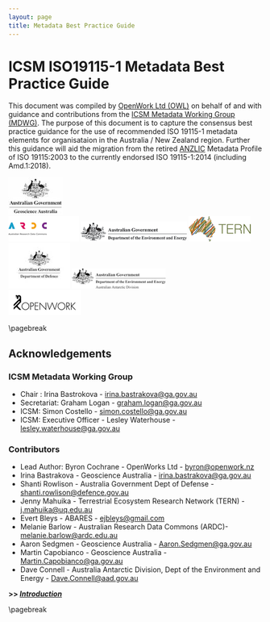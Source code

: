 ```yaml
---
layout: page
title: Metadata Best Practice Guide
---
```


# ICSM ISO19115-1 Metadata Best Practice Guide

This document was compiled by [OpenWork Ltd (OWL)](http://openwork.nz) on behalf of and with guidance and contributions from the [ICSM Metadata Working Group (MDWG)](https://www.icsm.gov.au/what-we-do/metadata-working-group). The purpose of this document is to capture the consensus best practice guidance for the use of recommended ISO 19115-1 metadata elements for organisataion in the Australia / New Zealand region. Further this guidance will aid the migration from the retired [ANZLIC](https://www.anzlic.gov.au/) Metadata Profile of ISO 19115:2003 to the currently endorsed ISO 19115-1:2014 (including Amd.1:2018).

![Geoscience Australia](../images/GA.jpg)  
![ARDC](../images/ARDC.png)  ![DEE](../images/DeptEngEnv.png) 
![TERN](../images/TERN.png)  ![DOD](../images/dod.jpg)  ![AAD](../images/aad.png)  
 ![OpenWork Ltd](../images/openwork.png) 

\pagebreak

## Acknowledgements

### ICSM Metadata Working Group 

- Chair :	Irina Bastrokova - irina.bastrakova@ga.gov.au
- Secretariat:	Graham Logan - graham.logan@ga.gov.au
- ICSM:	Simon Costello	- simon.costello@ga.gov.au
- ICSM: Executive Officer -	Lesley Waterhouse - lesley.waterhouse@ga.gov.au

### Contributors

- Lead Author: Byron Cochrane - OpenWorks Ltd - byron@openwork.nz
- Irina Bastrakova - Geoscience Australia - irina.bastrakova@ga.gov.au
- Shanti Rowlison - Australia Government Dept of Defense - shanti.rowlison@defence.gov.au
- Jenny Mahuika - Terrestrial Ecosystem Research Network (TERN) - j.mahuika@uq.edu.au
- Evert Bleys - ABARES - ejbleys@gmail.com
- Melanie Barlow - Australian Research Data Commons (ARDC)- melanie.barlow@ardc.edu.au
- Aaron Sedgmen - Geoscience Australia - Aaron.Sedgmen@ga.gov.au
- Martin Capobianco - Geoscience Australia - Martin.Capobianco@ga.gov.au
- Dave Connell - Australia Antarctic Division, Dept of the Environment and Energy - Dave.Connell@aad.gov.au


**>> [*Introduction*](../defs/GuidanceIntro)**

\pagebreak
